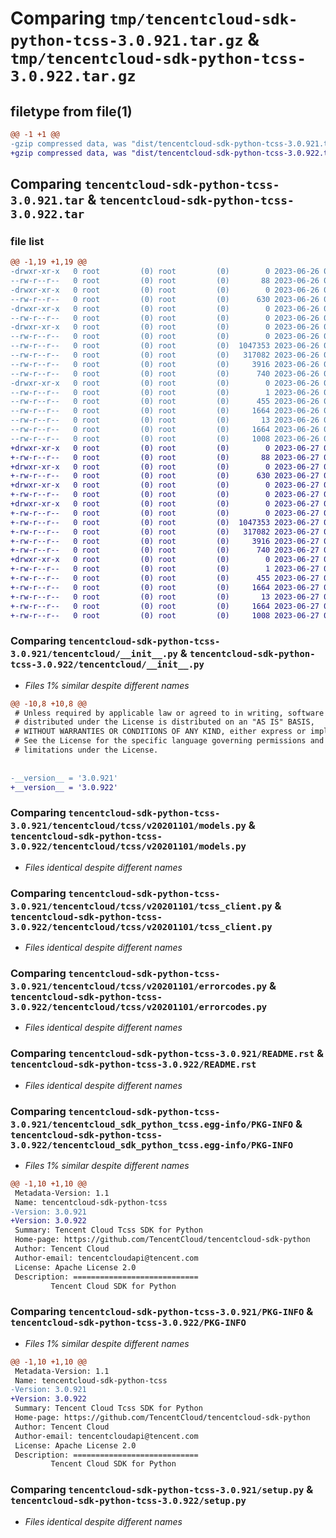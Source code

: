 # Comparing `tmp/tencentcloud-sdk-python-tcss-3.0.921.tar.gz` & `tmp/tencentcloud-sdk-python-tcss-3.0.922.tar.gz`

## filetype from file(1)

```diff
@@ -1 +1 @@
-gzip compressed data, was "dist/tencentcloud-sdk-python-tcss-3.0.921.tar", last modified: Mon Jun 26 00:33:51 2023, max compression
+gzip compressed data, was "dist/tencentcloud-sdk-python-tcss-3.0.922.tar", last modified: Tue Jun 27 00:34:08 2023, max compression
```

## Comparing `tencentcloud-sdk-python-tcss-3.0.921.tar` & `tencentcloud-sdk-python-tcss-3.0.922.tar`

### file list

```diff
@@ -1,19 +1,19 @@
-drwxr-xr-x   0 root         (0) root         (0)        0 2023-06-26 00:33:51.000000 tencentcloud-sdk-python-tcss-3.0.921/
--rw-r--r--   0 root         (0) root         (0)       88 2023-06-26 00:33:51.000000 tencentcloud-sdk-python-tcss-3.0.921/setup.cfg
-drwxr-xr-x   0 root         (0) root         (0)        0 2023-06-26 00:33:51.000000 tencentcloud-sdk-python-tcss-3.0.921/tencentcloud/
--rw-r--r--   0 root         (0) root         (0)      630 2023-06-26 00:33:51.000000 tencentcloud-sdk-python-tcss-3.0.921/tencentcloud/__init__.py
-drwxr-xr-x   0 root         (0) root         (0)        0 2023-06-26 00:33:51.000000 tencentcloud-sdk-python-tcss-3.0.921/tencentcloud/tcss/
--rw-r--r--   0 root         (0) root         (0)        0 2023-06-26 00:33:51.000000 tencentcloud-sdk-python-tcss-3.0.921/tencentcloud/tcss/__init__.py
-drwxr-xr-x   0 root         (0) root         (0)        0 2023-06-26 00:33:51.000000 tencentcloud-sdk-python-tcss-3.0.921/tencentcloud/tcss/v20201101/
--rw-r--r--   0 root         (0) root         (0)        0 2023-06-26 00:33:51.000000 tencentcloud-sdk-python-tcss-3.0.921/tencentcloud/tcss/v20201101/__init__.py
--rw-r--r--   0 root         (0) root         (0)  1047353 2023-06-26 00:33:51.000000 tencentcloud-sdk-python-tcss-3.0.921/tencentcloud/tcss/v20201101/models.py
--rw-r--r--   0 root         (0) root         (0)   317082 2023-06-26 00:33:51.000000 tencentcloud-sdk-python-tcss-3.0.921/tencentcloud/tcss/v20201101/tcss_client.py
--rw-r--r--   0 root         (0) root         (0)     3916 2023-06-26 00:33:51.000000 tencentcloud-sdk-python-tcss-3.0.921/tencentcloud/tcss/v20201101/errorcodes.py
--rw-r--r--   0 root         (0) root         (0)      740 2023-06-26 00:33:51.000000 tencentcloud-sdk-python-tcss-3.0.921/README.rst
-drwxr-xr-x   0 root         (0) root         (0)        0 2023-06-26 00:33:51.000000 tencentcloud-sdk-python-tcss-3.0.921/tencentcloud_sdk_python_tcss.egg-info/
--rw-r--r--   0 root         (0) root         (0)        1 2023-06-26 00:33:51.000000 tencentcloud-sdk-python-tcss-3.0.921/tencentcloud_sdk_python_tcss.egg-info/dependency_links.txt
--rw-r--r--   0 root         (0) root         (0)      455 2023-06-26 00:33:51.000000 tencentcloud-sdk-python-tcss-3.0.921/tencentcloud_sdk_python_tcss.egg-info/SOURCES.txt
--rw-r--r--   0 root         (0) root         (0)     1664 2023-06-26 00:33:51.000000 tencentcloud-sdk-python-tcss-3.0.921/tencentcloud_sdk_python_tcss.egg-info/PKG-INFO
--rw-r--r--   0 root         (0) root         (0)       13 2023-06-26 00:33:51.000000 tencentcloud-sdk-python-tcss-3.0.921/tencentcloud_sdk_python_tcss.egg-info/top_level.txt
--rw-r--r--   0 root         (0) root         (0)     1664 2023-06-26 00:33:51.000000 tencentcloud-sdk-python-tcss-3.0.921/PKG-INFO
--rw-r--r--   0 root         (0) root         (0)     1008 2023-06-26 00:33:51.000000 tencentcloud-sdk-python-tcss-3.0.921/setup.py
+drwxr-xr-x   0 root         (0) root         (0)        0 2023-06-27 00:34:08.000000 tencentcloud-sdk-python-tcss-3.0.922/
+-rw-r--r--   0 root         (0) root         (0)       88 2023-06-27 00:34:08.000000 tencentcloud-sdk-python-tcss-3.0.922/setup.cfg
+drwxr-xr-x   0 root         (0) root         (0)        0 2023-06-27 00:34:08.000000 tencentcloud-sdk-python-tcss-3.0.922/tencentcloud/
+-rw-r--r--   0 root         (0) root         (0)      630 2023-06-27 00:34:07.000000 tencentcloud-sdk-python-tcss-3.0.922/tencentcloud/__init__.py
+drwxr-xr-x   0 root         (0) root         (0)        0 2023-06-27 00:34:08.000000 tencentcloud-sdk-python-tcss-3.0.922/tencentcloud/tcss/
+-rw-r--r--   0 root         (0) root         (0)        0 2023-06-27 00:34:07.000000 tencentcloud-sdk-python-tcss-3.0.922/tencentcloud/tcss/__init__.py
+drwxr-xr-x   0 root         (0) root         (0)        0 2023-06-27 00:34:08.000000 tencentcloud-sdk-python-tcss-3.0.922/tencentcloud/tcss/v20201101/
+-rw-r--r--   0 root         (0) root         (0)        0 2023-06-27 00:34:07.000000 tencentcloud-sdk-python-tcss-3.0.922/tencentcloud/tcss/v20201101/__init__.py
+-rw-r--r--   0 root         (0) root         (0)  1047353 2023-06-27 00:34:07.000000 tencentcloud-sdk-python-tcss-3.0.922/tencentcloud/tcss/v20201101/models.py
+-rw-r--r--   0 root         (0) root         (0)   317082 2023-06-27 00:34:07.000000 tencentcloud-sdk-python-tcss-3.0.922/tencentcloud/tcss/v20201101/tcss_client.py
+-rw-r--r--   0 root         (0) root         (0)     3916 2023-06-27 00:34:07.000000 tencentcloud-sdk-python-tcss-3.0.922/tencentcloud/tcss/v20201101/errorcodes.py
+-rw-r--r--   0 root         (0) root         (0)      740 2023-06-27 00:34:07.000000 tencentcloud-sdk-python-tcss-3.0.922/README.rst
+drwxr-xr-x   0 root         (0) root         (0)        0 2023-06-27 00:34:08.000000 tencentcloud-sdk-python-tcss-3.0.922/tencentcloud_sdk_python_tcss.egg-info/
+-rw-r--r--   0 root         (0) root         (0)        1 2023-06-27 00:34:08.000000 tencentcloud-sdk-python-tcss-3.0.922/tencentcloud_sdk_python_tcss.egg-info/dependency_links.txt
+-rw-r--r--   0 root         (0) root         (0)      455 2023-06-27 00:34:08.000000 tencentcloud-sdk-python-tcss-3.0.922/tencentcloud_sdk_python_tcss.egg-info/SOURCES.txt
+-rw-r--r--   0 root         (0) root         (0)     1664 2023-06-27 00:34:08.000000 tencentcloud-sdk-python-tcss-3.0.922/tencentcloud_sdk_python_tcss.egg-info/PKG-INFO
+-rw-r--r--   0 root         (0) root         (0)       13 2023-06-27 00:34:08.000000 tencentcloud-sdk-python-tcss-3.0.922/tencentcloud_sdk_python_tcss.egg-info/top_level.txt
+-rw-r--r--   0 root         (0) root         (0)     1664 2023-06-27 00:34:08.000000 tencentcloud-sdk-python-tcss-3.0.922/PKG-INFO
+-rw-r--r--   0 root         (0) root         (0)     1008 2023-06-27 00:34:07.000000 tencentcloud-sdk-python-tcss-3.0.922/setup.py
```

### Comparing `tencentcloud-sdk-python-tcss-3.0.921/tencentcloud/__init__.py` & `tencentcloud-sdk-python-tcss-3.0.922/tencentcloud/__init__.py`

 * *Files 1% similar despite different names*

```diff
@@ -10,8 +10,8 @@
 # Unless required by applicable law or agreed to in writing, software
 # distributed under the License is distributed on an "AS IS" BASIS,
 # WITHOUT WARRANTIES OR CONDITIONS OF ANY KIND, either express or implied.
 # See the License for the specific language governing permissions and
 # limitations under the License.
 
 
-__version__ = '3.0.921'
+__version__ = '3.0.922'
```

### Comparing `tencentcloud-sdk-python-tcss-3.0.921/tencentcloud/tcss/v20201101/models.py` & `tencentcloud-sdk-python-tcss-3.0.922/tencentcloud/tcss/v20201101/models.py`

 * *Files identical despite different names*

### Comparing `tencentcloud-sdk-python-tcss-3.0.921/tencentcloud/tcss/v20201101/tcss_client.py` & `tencentcloud-sdk-python-tcss-3.0.922/tencentcloud/tcss/v20201101/tcss_client.py`

 * *Files identical despite different names*

### Comparing `tencentcloud-sdk-python-tcss-3.0.921/tencentcloud/tcss/v20201101/errorcodes.py` & `tencentcloud-sdk-python-tcss-3.0.922/tencentcloud/tcss/v20201101/errorcodes.py`

 * *Files identical despite different names*

### Comparing `tencentcloud-sdk-python-tcss-3.0.921/README.rst` & `tencentcloud-sdk-python-tcss-3.0.922/README.rst`

 * *Files identical despite different names*

### Comparing `tencentcloud-sdk-python-tcss-3.0.921/tencentcloud_sdk_python_tcss.egg-info/PKG-INFO` & `tencentcloud-sdk-python-tcss-3.0.922/tencentcloud_sdk_python_tcss.egg-info/PKG-INFO`

 * *Files 1% similar despite different names*

```diff
@@ -1,10 +1,10 @@
 Metadata-Version: 1.1
 Name: tencentcloud-sdk-python-tcss
-Version: 3.0.921
+Version: 3.0.922
 Summary: Tencent Cloud Tcss SDK for Python
 Home-page: https://github.com/TencentCloud/tencentcloud-sdk-python
 Author: Tencent Cloud
 Author-email: tencentcloudapi@tencent.com
 License: Apache License 2.0
 Description: ============================
         Tencent Cloud SDK for Python
```

### Comparing `tencentcloud-sdk-python-tcss-3.0.921/PKG-INFO` & `tencentcloud-sdk-python-tcss-3.0.922/PKG-INFO`

 * *Files 1% similar despite different names*

```diff
@@ -1,10 +1,10 @@
 Metadata-Version: 1.1
 Name: tencentcloud-sdk-python-tcss
-Version: 3.0.921
+Version: 3.0.922
 Summary: Tencent Cloud Tcss SDK for Python
 Home-page: https://github.com/TencentCloud/tencentcloud-sdk-python
 Author: Tencent Cloud
 Author-email: tencentcloudapi@tencent.com
 License: Apache License 2.0
 Description: ============================
         Tencent Cloud SDK for Python
```

### Comparing `tencentcloud-sdk-python-tcss-3.0.921/setup.py` & `tencentcloud-sdk-python-tcss-3.0.922/setup.py`

 * *Files identical despite different names*


